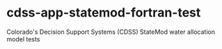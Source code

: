 # cdss-app-statemod-fortran-test
Colorado's Decision Support Systems (CDSS) StateMod water allocation model tests

